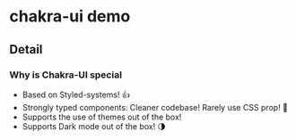 # chakra-ui demo

## Detail

### Why is Chakra-UI special

- Based on Styled-systems! 👍
- Strongly typed components: Cleaner codebase! Rarely use CSS prop! 🤞
- Supports the use of themes out of the box!
- Supports Dark mode out of the box! 🌗
